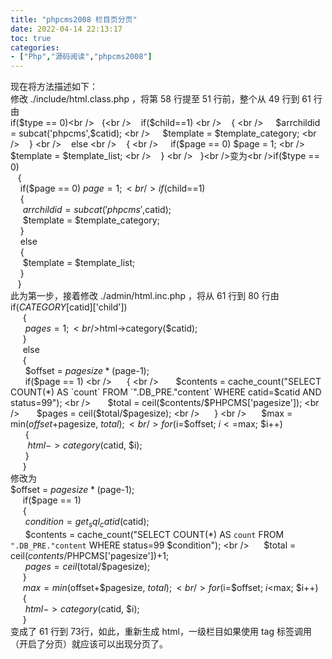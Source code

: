 ```yaml
---
title: "phpcms2008 栏目页分页"
date: 2022-04-14 22:13:17
toc: true
categories:
- ["Php","源码阅读","phpcms2008"]
---
```


现在将方法描述如下：<br />修改 ./include/html.class.php ，将第 58 行提至 51 行前，整个从 49 行到 61 行由<br />if($type == 0)<br />   {<br />    if($child==1) <br />    { <br />     $arrchildid = subcat('phpcms',$catid); <br />     $template = $template_category; <br />    } <br />    else <br />    { <br />     if($page == 0) $page = 1; <br />     $template = $template_list; <br />    } <br />   }<br />变为<br />if($type == 0)<br />   {<br />    if($page == 0) $page = 1; <br />    if($child==1) <br />    { <br />     $arrchildid = subcat('phpcms',$catid); <br />     $template = $template_category; <br />    } <br />    else <br />    { <br />     $template = $template_list; <br />    } <br />   }<br />此为第一步，接着修改 ./admin/html.inc.php ，将从 61 行到 80 行由<br />if($CATEGORY[$catid]['child'])<br />     { <br />      $pages = 1; <br />      $html->category($catid); <br />     } <br />     else <br />     { <br />      $offset = $pagesize*($page-1); <br />      if($page == 1) <br />      { <br />       $contents = cache_count("SELECT COUNT(*) AS `count` FROM `".DB_PRE."content` WHERE catid=$catid AND status=99"); <br />       $total = ceil($contents/$PHPCMS['pagesize']); <br />       $pages = ceil($total/$pagesize); <br />      } <br />      $max = min($offset+$pagesize, $total); <br />      for($i=$offset; $i<=$max; $i++) <br />      { <br />       $html->category($catid, $i); <br />      } <br />     } <br />修改为<br />$offset = $pagesize*($page-1);<br />     if($page == 1) <br />     { <br />      $condition=get_sql_catid($catid); <br />      $contents = cache_count("SELECT COUNT(*) AS `count` FROM `".DB_PRE."content` WHERE status=99 $condition"); <br />      $total = ceil($contents/$PHPCMS['pagesize'])+1; <br />      $pages = ceil($total/$pagesize); <br />     } <br />     $max = min($offset+$pagesize, $total); <br />     for($i=$offset; $i<$max; $i++) <br />     { <br />      $html->category($catid, $i); <br />     } <br />变成了 61 行到 73行，如此，重新生成 html，一级栏目如果使用 tag 标签调用（开启了分页）就应该可以出现分页了。

